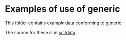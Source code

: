 # Examples of use of generic

This folder contains example data conforming to generic

The source for these is in [src/data](../src/data/examples)
